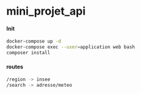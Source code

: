 # mini_projet_api

#### Init

```bash
docker-compose up -d
docker-compose exec --user=application web bash
composer install

```

#### routes
```bash
/region -> insee
/search -> adresse/meteo
```
